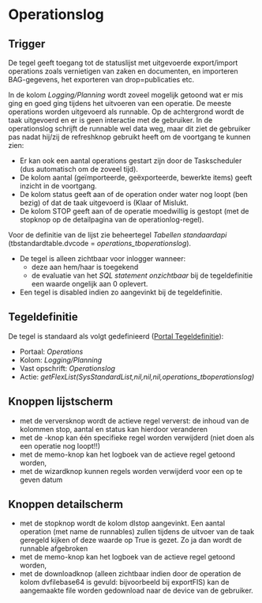 # Operationslog

## Trigger

De tegel geeft toegang tot de statuslijst met uitgevoerde export/import operations zoals vernietigen van zaken en documenten, en importeren BAG-gegevens, het exporteren van drop=publicaties etc.

In de kolom *Logging/Planning* wordt zoveel mogelijk getoond wat er mis ging en goed ging tijdens het uitvoeren van een operatie. De meeste operations worden uitgevoerd als runnable. Op de achtergrond wordt de taak uitgevoerd en er is geen interactie met de gebruiker. In de operationslog schrijft de runnable wel data weg, maar dit ziet de gebruiker pas nadat hij/zij de refreshknop gebruikt heeft om de voortgang te kunnen zien:

* Er kan ook een aantal operations gestart zijn door de Taskscheduler (dus automatisch om de zoveel tijd).
* De kolom aantal (geïmporteerde, geëxporteerde, bewerkte items) geeft inzicht in de voortgang.
* De kolom status geeft aan of de operation onder water nog loopt (ben bezig) of dat de taak uitgevoerd is (Klaar of Mislukt.
* De kolom STOP geeft aan of de operatie moedwillig is gestopt (met de stopknop op de detailpagina van de operationlog-regel).

Voor de definitie van de lijst zie beheertegel *Tabellen standaardapi* (tbstandardtable.dvcode = *operations_tboperationslog*).

* De tegel is alleen zichtbaar voor inlogger wanneer:
  * deze aan hem/haar is toegekend
  * de evaluatie van het *SQL statement onzichtbaar* bij de tegeldefinitie een waarde ongelijk aan 0 oplevert.
* Een tegel is disabled indien zo aangevinkt bij de tegeldefinitie.

## Tegeldefinitie

De tegel is standaard als volgt gedefinieerd ([Portal Tegeldefinitie](/docs/instellen_inrichten/portaldefinitie/portal_tegel.md)):

* Portaal: *Operations*
* Kolom: *Logging/Planning*
* Vast opschrift: *Operationslog*
* Actie: *getFlexList(SysStandardList,nil,nil,nil,operations_tboperationslog)*

## Knoppen lijstscherm

* met de verversknop wordt de actieve regel ververst:  de inhoud van de kolommen stop, aantal en status kan hierdoor veranderen
* met de -knop kan één specifieke regel worden verwijderd (niet doen als een operatie nog loopt!!)
* met de memo-knop kan het logboek van de actieve regel getoond worden,
* met de wizardknop kunnen regels worden verwijderd voor een op te geven datum

## Knoppen detailscherm

* met de stopknop wordt de kolom dlstop aangevinkt. Een aantal operation (met name de runnables) zullen tijdens de uitvoer van de taak geregeld kijken of deze waarde op True is gezet. Zo ja dan wordt de runnable afgebroken
* met de memo-knop kan het logboek van de actieve regel getoond worden,
* met de downloadknop (alleen zichtbaar indien door de operation de kolom dvfilebase64 is gevuld: bijvoorbeeld bij exportFIS) kan de aangemaakte file worden gedownload naar de device van de gebruiker.
